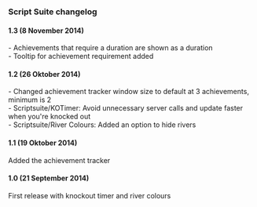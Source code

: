 <h3>Script Suite changelog</h3>

<h4>1.3 (8 November 2014)</h3>
<p>- Achievements that require a duration are shown as a duration<br />
- Tooltip for achievement requirement added</p>

<h4>1.2 (26 Oktober 2014)</h3>
<p>- Changed achievement tracker window size to default at 3 achievements, minimum is 2<br />
- Scriptsuite/KOTimer: Avoid unnecessary server calls and update faster when you're knocked out<br />
- Scriptsuite/River Colours: Added an option to hide rivers</p>

<h4>1.1 (19 Oktober 2014)</h3>
<p>Added the achievement tracker</p>

<h4>1.0 (21 September 2014)</h4>
<p>First release with knockout timer and river colours</p>